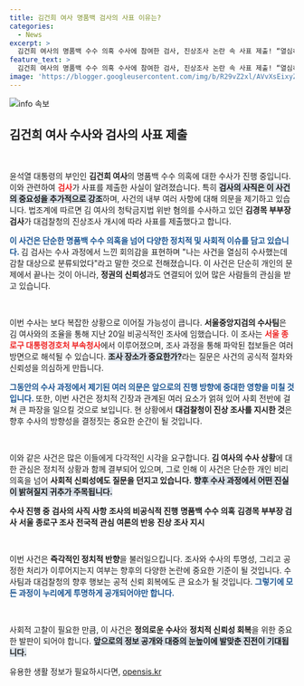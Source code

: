 ```yaml
---
title: 김건희 여사 명품백 검사의 사표 이유는?
categories:
  - News
excerpt: >
  김건희 여사의 명품백 수수 의혹 수사에 참여한 검사, 진상조사 논란 속 사표 제출! “열심히 수사했다”는 그의 말 뒤에 숨은 이유는? 클릭해 확인하세요!
feature_text: >
  김건희 여사의 명품백 수수 의혹 수사에 참여한 검사, 진상조사 논란 속 사표 제출! “열심히 수사했다”는 그의 말 뒤에 숨은 이유는? 클릭해 확인하세요!
image: 'https://blogger.googleusercontent.com/img/b/R29vZ2xl/AVvXsEixyZcFfHzMRdzZMjFBmAUKJYCLCGyLL1o632UiGVXcaFdKo_bkvkuCioo0uUKlGfBVcT3P84aROyZIXSBEx3Aw5nCQ3pTgDom1WDC4m8eifvWiAmWEEVb4x6G_l8C0QH225ldMjyaFvpxGEBGNO37VmDTDMHGhJPq73UglMfDca1-0aw/s1600/blogspot.png'
---
```


<p><img src="https://blogger.googleusercontent.com/img/b/R29vZ2xl/AVvXsEixyZcFfHzMRdzZMjFBmAUKJYCLCGyLL1o632UiGVXcaFdKo_bkvkuCioo0uUKlGfBVcT3P84aROyZIXSBEx3Aw5nCQ3pTgDom1WDC4m8eifvWiAmWEEVb4x6G_l8C0QH225ldMjyaFvpxGEBGNO37VmDTDMHGhJPq73UglMfDca1-0aw/s1600/blogspot.png" alt="info 속보" /></p>

<h2 data-ke-size="size26">김건희 여사 수사와 검사의 사표 제출</h2>

<p data-ke-size="size16">&nbsp;</p>

<p>윤석열 대통령의 부인인 <b>김건희 여사</b>의 명품백 수수 의혹에 대한 수사가 진행 중입니다. 이와 관련하여 <b><span style="color: #ee2323;">검사</span></b>가 사표를 제출한 사실이 알려졌습니다. 특히 <b><span style="background-color: #21538527;">검사의 사직은 이 사건의 중요성을 추가적으로 강조</span></b>하며, 사건의 내부 여러 사항에 대해 의문을 제기하고 있습니다. 법조계에 따르면 김 여사의 청탁금지법 위반 혐의를 수사하고 있던 <b>김경목 부부장 검사</b>가 대검찰청의 진상조사 개시에 따라 사표를 제출했다고 합니다. </p>

<p><b><span style="color: #1a5490;">이 사건은 단순한 명품백 수수 의혹을 넘어 다양한 정치적 및 사회적 이슈를 담고 있습니다. </span></b>김 검사는 수사 과정에서 느낀 회의감을 표현하며 "나는 사건을 열심히 수사했는데 감찰 대상으로 분류되었다"라고 말한 것으로 전해졌습니다. 이 사건은 단순히 개인의 문제에서 끝나는 것이 아니라, <b>정권의 신뢰성</b>과도 연결되어 있어 많은 사람들의 관심을 받고 있습니다.</p>

<p data-ke-size="size16">&nbsp;</p>

<p>이번 수사는 보다 복잡한 상황으로 이어질 가능성이 큽니다. <b>서울중앙지검의 수사팀</b>은 김 여사와의 조율을 통해 지난 20일 비공식적인 조사에 임했습니다. 이 조사는 <b><span style="color: #ee2323;">서울 종로구 대통령경호처 부속청사</span></b>에서 이루어졌으며, 조사 과정을 통해 파악된 첩보들은 여러 방면으로 해석될 수 있습니다. <b><span style="background-color: #21538527;">조사 장소가 중요한가?</span></b>라는 질문은 사건의 공식적 절차와 신뢰성을 의심하게 만듭니다.</p>

<p><b><span style="color: #1a5490;">그동안의 수사 과정에서 제기된 여러 의문은 앞으로의 진행 방향에 중대한 영향을 미칠 것입니다. </span></b>또한, 이번 사건은 정치적 긴장과 관계된 여러 요소가 얽혀 있어 사회 전반에 걸쳐 큰 파장을 일으킬 것으로 보입니다. 현 상황에서 <b>대검찰청이 진상 조사를 지시한 것</b>은 향후 수사의 방향성을 결정짓는 중요한 순간이 될 것입니다.</p>

<p data-ke-size="size16">&nbsp;</p>

<p>이와 같은 사건은 많은 이들에게 다각적인 시각을 요구합니다. <b>김 여사의 수사 상황</b>에 대한 관심은 정치적 상황과 함께 결부되어 있으며, 그로 인해 이 사건은 단순한 개인 비리 의혹을 넘어 <b>사회적 신뢰성에도 질문을 던지고 있습니다.</b> <b><span style="background-color: #21538527;">향후 수사 과정에서 어떤 진실이 밝혀질지 귀추가 주목됩니다.</span></b></p>

<p><tbody>
<tr>
<td style="text-align: center; height: 17px;"><b>수사 진행 중</b></td>
<td style="text-align: center; height: 17px;"><b>검사의 사직 사항</b></td>
<td style="text-align: center; height: 17px;"><b>조사의 비공식적 진행</b></td>
</tr>
<tr>
<td style="text-align: center; height: 17px;"><b>명품백 수수 의혹</b></td>
<td style="text-align: center; height: 17px;"><b>김경목 부부장 검사</b></td>
<td style="text-align: center; height: 17px;"><b>서울 종로구 조사</b></td>
</tr>
<tr>
<td style="text-align: center; height: 17px;"><b>전국적 관심</b></td>
<td style="text-align: center; height: 17px;"><b>여론의 반응</b></td>
<td style="text-align: center; height: 17px;"><b>진상 조사 지시</b></td>
</tr>
</tbody></p>

<p data-ke-size="size16">&nbsp;</p>

<p>이번 사건은 <b>즉각적인 정치적 반향</b>을 불러일으킵니다. 조사와 수사의 투명성, 그리고 공정한 처리가 이루어지는지 여부는 향후의 다양한 논란에 중요한 기준이 될 것입니다. 수사팀과 대검찰청의 향후 행보는 공적 신뢰 회복에도 큰 요소가 될 것입니다. <b><span style="color: #1a5490;">그렇기에 모든 과정이 누리에게 투명하게 공개되어야만 합니다.</span></b></p>

<p data-ke-size="size16">&nbsp;</p>

<p>사회적 고찰이 필요한 만큼, 이 사건은 <b>정의로운 수사</b>와 <b>정치적 신뢰성 회복</b>을 위한 중요한 발판이 되어야 합니다. <b><span style="background-color: #21538527;">앞으로의 정보 공개와 대중의 눈높이에 발맞춘 진전이 기대됩니다.</span></b></p>
유용한 생활 정보가 필요하시다면, <a href="https://opensis.kr" rel="dofollow">opensis.kr</a>


